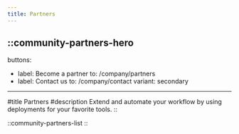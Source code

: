 ```yaml
---
title: Partners
---
```


::community-partners-hero
---
buttons:
  - label: Become a partner
    to: /company/partners
  - label: Contact us
    to: /company/contact
    variant: secondary
---
#title
Partners
#description
Extend and automate your workflow by using deployments for your favorite tools.
::

::community-partners-list
::
